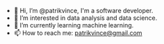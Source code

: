 - 👋 Hi, I’m @patrikvince, I'm a software developer.
- 👀 I’m interested in data analysis and data science.
- 🌱 I’m currently learning machine learning.
- 📫 How to reach me: patrikvince@gmail.com
